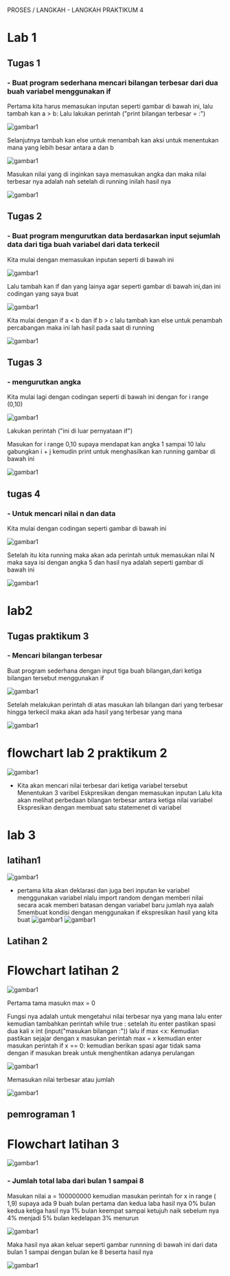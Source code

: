 PROSES / LANGKAH - LANGKAH PRAKTIKUM 4

# Lab 1
## Tugas 1

### - Buat program sederhana mencari bilangan terbesar dari dua buah variabel menggunakan if

Pertama kita harus memasukan inputan  seperti gambar di bawah ini, lalu tambah kan a > b: 
Lalu lakukan perintah ("print bilangan terbesar = :") 

![gambar1](gambar/Gambar1.jpeg)

Selanjutnya tambah kan else untuk menambah kan aksi untuk menentukan mana yang lebih besar antara a dan b

![gambar1](gambar/Gambar2.jpeg)


Masukan nilai yang di inginkan saya memasukan angka dan maka nilai terbesar nya adalah nah setelah di running inilah hasil nya

![gambar1](gambar/Gambar6.jpeg)


##  Tugas 2


### - Buat program mengurutkan data berdasarkan input sejumlah data dari tiga buah variabel dari data terkecil

Kita mulai dengan memasukan inputan seperti di bawah ini

![gambar1](gambar/Gambar3.jpeg)

Lalu tambah kan if dan yang lainya agar seperti gambar di bawah ini,dan ini codingan yang saya buat

![gambar1](gambar/Gambar4.jpeg)

Kita mulai dengan if a < b dan if b > c lalu tambah kan else untuk penambah percabangan maka ini lah hasil pada saat di running

![gambar1](gambar/Gambar5.jpeg)

## Tugas 3

### -  mengurutkan angka 

Kita mulai lagi dengan codingan seperti di bawah ini dengan for i range (0,10)

![gambar1](gambar/Gambar7.jpeg)

Lakukan perintah ("ini di luar pernyataan if")

Masukan for i range 0,10 supaya mendapat kan angka 1 sampai 10 lalu gabungkan i + j kemudin print untuk menghasilkan kan running gambar di bawah ini

![gambar1](gambar/Gambar8.jpeg)

## tugas 4

### - Untuk mencari nilai n dan data 

Kita mulai dengan codingan seperti gambar di bawah ini 

![gambar1](gambar/Gambar11.jpeg)

Setelah itu kita running maka akan ada perintah untuk memasukan nilai N maka saya isi dengan angka 5 dan hasil nya adalah seperti gambar di bawah ini

![gambar1](gambar/Gambar12.jpeg)

# lab2
## Tugas praktikum 3

### - Mencari bilangan terbesar

Buat program sederhana dengan input tiga buah bilangan,dari ketiga bilangan tersebut menggunakan if

![gambar1](gambar/Gambar13.jpeg)

Setelah melakukan perintah di atas masukan lah bilangan dari yang terbesar hingga terkecil maka akan ada hasil yang terbesar yang mana

![gambar1](gambar/Gambar14.jpeg)

# flowchart lab 2 praktikum 2

![gambar1](gambar/Gambar23.pn)

- Kita akan mencari nilai terbesar dari ketiga variabel tersebut Menentukan 3 varibel Eskpresikan dengan memasukan inputan Lalu kita akan melihat perbedaan bilangan terbesar antara ketiga nilai variabel Ekspresikan dengan membuat satu statemenet di variabel 

# lab 3
## latihan1 

![gambar1](gambar/Gambar21.png)

- pertama kita akan deklarasi dan juga beri inputan ke variabel menggunakan variabel nlalu import random dengan memberi nilai secara acak  memberi batasan dengan variabel baru jumlah nya aalah 5membuat kondisi dengan menggunakan if ekspresikan hasil yang kita buat
![gambar1](gambar/Gambar15.jpeg)
![gambar1](gambar/Gambar16.jpeg)

## Latihan 2
# Flowchart latihan 2 

![gambar1](gambar/Gambar22.png)


Pertama tama masukn max = 0

Fungsi nya adalah untuk mengetahui nilai terbesar nya yang mana lalu enter kemudian tambahkan perintah while true  : setelah itu enter pastikan spasi dua kali x int (input("masukan bilangan :")) lalu if max <x: 
Kemudian pastikan sejajar dengan x masukan perintah max = x kemudian enter masukan perintah if x == 0: kemudian berikan spasi agar tidak sama dengan if masukan break untuk menghentikan adanya perulangan  

 ![gambar1](gambar/Gambar17.jpeg)

Memasukan nilai terbesar atau jumlah 

![gambar1](gambar/Gambar18.jpeg)

## pemrograman 1

# Flowchart latihan 3

![gambar1](gambar/Gambar24.png)

### - Jumlah total laba dari bulan 1 sampai 8

Masukan nilai a = 100000000 kemudian masukan perintah for x in range ( 1,9) supaya ada 9 buah bulan pertama dan kedua laba hasil nya 0% bulan kedua ketiga hasil nya 1% bulan keempat sampai ketujuh naik sebelum nya 4% menjadi 5% bulan kedelapan 3% menurun 

![gambar1](gambar/Gambar19.jpeg)

Maka hasil nya akan keluar seperti gambar runnning di bawah ini dari data bulan 1 sampai dengan bulan ke 8 beserta hasil nya 

![gambar1](gambar/Gambar20.jpeg)
